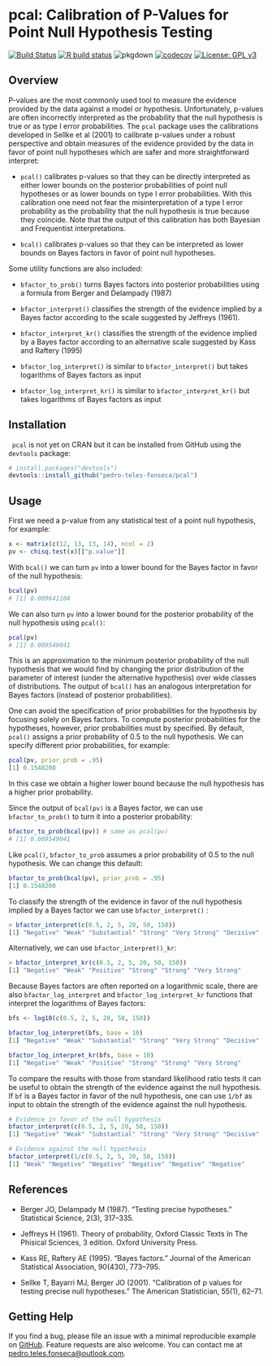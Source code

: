 # pcal: Calibration of P-Values for Point Null Hypothesis Testing

<!-- badges: start -->

[![Build Status](https://travis-ci.org/pedro-teles-fonseca/pcal.svg?branch=master)](https://travis-ci.org/pedro-teles-fonseca/pcal) [![R build status](https://github.com/pedro-teles-fonseca/pcal/workflows/R-CMD-check/badge.svg)](https://github.com/pedro-teles-fonseca/pcal/actions)
![pkgdown](https://github.com/pedro-teles-fonseca/pcal/workflows/pkgdown/badge.svg)
[![codecov](https://codecov.io/gh/pedro-teles-fonseca/pcal/branch/master/graph/badge.svg)](https://codecov.io/gh/pedro-teles-fonseca/pcal)
[![License: GPL v3](https://img.shields.io/badge/License-GPLv3-blue.svg)](https://www.gnu.org/licenses/gpl-3.0)

<!-- badges: end -->

## Overview

P-values are the most commonly used tool to measure the evidence provided by the data against a model or hypothesis. Unfortunately, p-values are often incorrectly interpreted as the probability that the null hypothesis is true or as type I error probabilities. The `pcal` package uses the calibrations developed in Sellke et al (2001) to calibrate p-values under a robust perspective and obtain measures of the evidence provided by the data in favor of point null hypotheses which are safer and more straightforward interpret: 

  * `pcal()` calibrates p-values so that they can be directly interpreted as either lower bounds on the posterior probabilities of point null hypotheses or as lower bounds on type I error probabilities. With this calibration one need not fear the misinterpretation of a type I error probability as the probability that the null hypothesis is true because they coincide. Note that the output of this calibration has both Bayesian and Frequentist interpretations.
   
  *   `bcal()` calibrates p-values so that they can be interpreted as lower bounds on Bayes factors in favor of point null hypotheses.

Some utility functions are also included:

* `bfactor_to_prob()` turns Bayes factors into posterior probabilities using a formula from Berger and Delampady (1987)
  
* `bfactor_interpret()` classifies the strength of the evidence implied by a Bayes factor according to the scale suggested by Jeffreys (1961). 
  
* `bfactor_interpret_kr()` classifies the strength of the evidence implied by a Bayes factor according to an alternative scale suggested by Kass and Raftery (1995)
  
* `bfactor_log_interpret()` is similar to `bfactor_interpret()` but takes logarithms of Bayes factors as input

* `bfactor_log_interpret_kr()` is similar to `bfactor_interpret_kr()` but takes logarithms of Bayes factors as input
     

## Installation

``` pcal``` is not yet on CRAN but it can be installed from GitHub using the ```devtools``` package:

```r
# install.packages("devtools")
devtools::install_github("pedro-teles-fonseca/pcal")
```

## Usage 

First we need a p-value from any statistical test of a point null hypothesis, for example:

```r
x <- matrix(c(12, 13, 13, 14), ncol = 2)
pv <- chisq.test(x)[["p.value"]]
```

With `bcal()` we can turn `pv` into a lower bound for the Bayes factor in favor of the null hypothesis:

```r
bcal(pv)
# [1] 0.009641104
```

We can also turn `pv` into a lower bound for the posterior probability of the null hypothesis using `pcal()`:

```r
pcal(pv)
# [1] 0.009549041
```
This is an approximation to the minimum posterior probability of the null hypothesis that we would find by changing the prior distribution of the parameter of interest (under the alternative hypothesis) over wide classes of distributions. The output of `bcal()` has an analogous interpretation for Bayes factors (instead of posterior probabilities).

One can avoid the specification of prior probabilities for the hypothesis by focusing solely on Bayes factors. To compute posterior probabilities for the hypotheses, however, prior probabilities must by specified. By default, `pcal()` assigns a prior probability of 0.5 to the null hypothesis. We can specify different prior probabilities, for example:

```r
pcal(pv, prior_prob = .95)
[1] 0.1548208
```
In this case we obtain a higher lower bound because the null hypothesis has a higher prior probability.

Since the output of `bcal(pv)` is a Bayes factor, we can use `bfactor_to_prob()` to turn it into a posterior probability:

```r
bfactor_to_prob(bcal(pv)) # same as pcal(pv)
# [1] 0.009549041
```

Like `pcal()`, `bfactor_to_prob` assumes a prior probability of 0.5 to the null hypothesis. We can change this default:

```r
bfactor_to_prob(bcal(pv), prior_prob = .95)
[1] 0.1548208
```

To classify the strength of the evidence in favor of the null hypothesis implied by a Bayes factor we can use `bfactor_interpret()` :

```r 
> bfactor_interpret(c(0.5, 2, 5, 20, 50, 150))
[1] "Negative" "Weak" "Substantial" "Strong" "Very Strong" "Decisive" 
```
 
 Alternatively, we can use `bfactor_interpret()_kr`:

 ```r
> bfactor_interpret_kr(c(0.5, 2, 5, 20, 50, 150))
[1] "Negative" "Weak" "Positive" "Strong" "Strong" "Very Strong"
 ```
Because Bayes factors are often reported on a logarithmic scale, there are also `bfactor_log_interpret` and `bfactor_log_interpret_kr` functions that interpret the logarithms of Bayes factors:

```r
bfs <- log10(c(0.5, 2, 5, 20, 50, 150))

bfactor_log_interpret(bfs, base = 10)
[1] "Negative" "Weak" "Substantial" "Strong" "Very Strong" "Decisive"  

bfactor_log_interpret_kr(bfs, base = 10)
[1] "Negative" "Weak" "Positive" "Strong" "Strong" "Very Strong"
```

To compare the results with those from standard likelihood ratio tests it can be useful to obtain the strength of the evidence against the null hypothesis. If `bf` is a Bayes factor in favor  of the null hypothesis, one can use `1/bf` as input to obtain the strength of the evidence against the null hypothesis.
 
 ```r
# Evidence in favor of the null hypothesis
bfactor_interpret(c(0.5, 2, 5, 20, 50, 150))
[1] "Negative" "Weak" "Substantial" "Strong" "Very Strong" "Decisive"   

# Evidence against the null hypothesis
bfactor_interpret(1/c(0.5, 2, 5, 20, 50, 150))
[1] "Weak" "Negative" "Negative" "Negative" "Negative" "Negative"
```

## References 

* Berger JO, Delampady M (1987). “Testing precise hypotheses.” Statistical Science, 2(3), 317–335.

* Jeffreys H (1961). Theory of probability, Oxford Classic Texts In The Phisical Sciences, 3 edition. Oxford University Press.

* Kass RE, Raftery AE (1995). “Bayes factors.” Journal of the American Statistical Association, 90(430), 773–795.

* Sellke T, Bayarri MJ, Berger JO (2001). “Calibration of p values for testing precise null hypotheses.” The American Statistician, 55(1), 62–71.

## Getting Help

If you find a bug, please file an issue with a minimal reproducible example on
[GitHub](https://github.com/pedro-teles-fonseca/pcal/issues). Feature requests are also welcome. You can contact me at pedro.teles.fonseca@outlook.com.

